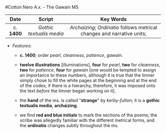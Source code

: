 #Cotton Nero A.x. - The Gawain MS

|Date| Script |Key Words|
|:--:|:--------:|:-----:|
|c. __1400__|_Gothic textualis media_|_Archaizing_; _Ordinatio_ follows metrical changes and narrative units;

- _Features_:
	
	- __c. 1400__; order _pearl_, _cleanness_, _patience_, _gawain_.
		
	- __twelve illustrations__ [illuminations], __four__ for _pearl_, __two__ for _cleanness_, __two__ for _patience_, __four__ for _gawain_ [one would be tempted to assign an importance to these numbers, although it is true that the limner simply chose to fill the white pages at the beginning and at the end of the codex; if there is a hierarchy, therefore, it was imposed onto the text _before_ the limner began working on it].

	- the __hand__ of the ms. is called "__strange__" by _kerby-fulton_; it is a __gothic textualis media__, __archaizing__.

	- we find __red and blue initials__ to mark the sections of the poems; the scribe was allegedly familiar with the different metrical forms, and the __ordinatio__ changes subtly throughout the ms.